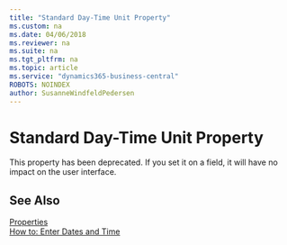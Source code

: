 ```yaml
---
title: "Standard Day-Time Unit Property"
ms.custom: na
ms.date: 04/06/2018
ms.reviewer: na
ms.suite: na
ms.tgt_pltfrm: na
ms.topic: article
ms.service: "dynamics365-business-central"
ROBOTS: NOINDEX
author: SusanneWindfeldPedersen
---
```


# Standard Day-Time Unit Property
This property has been deprecated. If you set it on a field, it will have no impact on the user interface.  

## See Also  
[Properties](devenv-properties.md)  
[How to: Enter Dates and Time](/dynamics365/business-central/ui-how-enter-date-time)  

